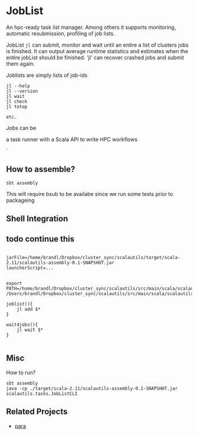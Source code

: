 JobList
=======


An hpc-ready task list manager. Among others it supports monitoring, automatic resubmission, profiling of job lists.

JobList `jl` can submit, monitor and wait until an entire a list of clusters jobs is finished. It can output average runtime statistics and estimates when the entire jobList should be finished. 'jl' can recover crashed jobs and submit them again.

Joblists are simply lists of job-ids

```
jl --help
jl --version
jl wait
jl check
jl totop

etc.
```

Jobs can be

a task runner with a Scala API to write HPC workflows

`


How to assemble?
-----------------


```
sbt assembly
```
This will require bsub to be availabe since we run some tests prior to packageing



Shell Integration
------------------

## todo continue this

```

jarFile=/home/brandl/Dropbox/cluster_sync/scalautils/target/scala-2.11/scalautils-assembly-0.1-SNAPSHOT.jar
launcherScript=...


export PATH=/home/brandl/Dropbox/cluster_sync/scalautils/src/main/scala/scalautils/tasks:$PATH
/Users/brandl/Dropbox/cluster_sync/scalautils/src/main/scala/scalautils/tasks

joblist(){
    jl add $*
}

wait4jobs(){
    jl wait $*
}


```


Misc
--------


How to run?
```
sbt assembly
java -cp ./target/scala-2.11/scalautils-assembly-0.1-SNAPSHOT.jar scalautils.tasks.JobListCLI
```

Related Projects
----------------


* [para](https://github.com/hillerlab/ParasolLSF/)